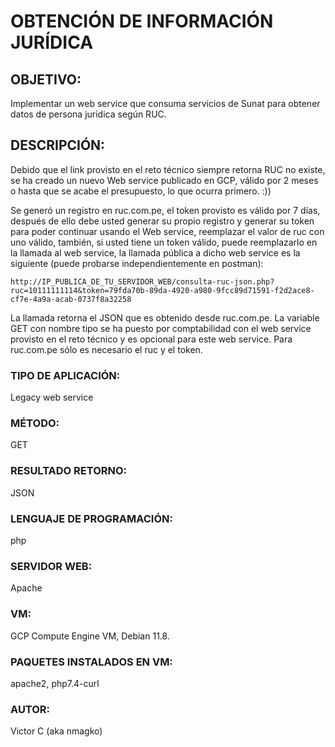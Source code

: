 # OBTENCIÓN DE INFORMACIÓN JURÍDICA

## OBJETIVO:

Implementar un web service que consuma servicios de Sunat para obtener
datos de persona juridica según RUC.

## DESCRIPCIÓN:

Debido que el link provisto en el reto técnico siempre retorna RUC no
existe, se ha creado un nuevo Web service publicado en GCP, válido por 2
meses o hasta que se acabe el presupuesto, lo que ocurra primero. :))

Se generó un registro en ruc.com.pe, el token provisto es válido por 7
días, después de ello debe usted generar su propio registro y generar su
token para poder continuar usando el Web service, reemplazar el valor de
ruc con uno válido, también, si usted tiene un token válido, puede
reemplazarlo en la llamada al web service, la llamada pública a dicho
web service es la siguiente (puede probarse independientemente en
postman):

```
http://IP_PUBLICA_DE_TU_SERVIDOR_WEB/consulta-ruc-json.php?ruc=10111111114&token=79fda70b-89da-4920-a980-9fcc89d71591-f2d2ace8-cf7e-4a9a-acab-0737f8a32258
```

La llamada retorna el JSON que es obtenido desde ruc.com.pe. La variable
GET con nombre tipo se ha puesto por comptabilidad con el web service
provisto en el reto técnico y es opcional para este web service. Para
ruc.com.pe sólo es necesario el ruc y el token.

### TIPO DE APLICACIÓN:

Legacy web service

### MÉTODO:

GET

### RESULTADO RETORNO:

JSON

### LENGUAJE DE PROGRAMACIÓN:

php

### SERVIDOR WEB:

Apache

### VM:

GCP Compute Engine VM, Debian 11.8.

### PAQUETES INSTALADOS EN VM:

apache2, php7.4-curl

### AUTOR:

Victor C (aka nmagko)
